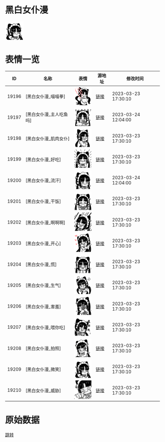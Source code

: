 # 黑白女仆漫

<img src="./cover.png" height="60" alt="cover" />

# 表情一览

|ID|名称|表情|源地址|修改时间|
|----|----|----|----|----|
|19196|[黑白女仆漫_喵喵拳]|<img src="./pic/019196_%5B黑白女仆漫_喵喵拳%5D.png" height="60" alt="喵喵拳"/>|[链接](https://i0.hdslb.com/bfs/garb/ab3fc0379444edb22a877a78be1319f6383e05ef.png)|2023-03-23 17:30:10|
|19197|[黑白女仆漫_主人吃鱼吗]|<img src="./pic/019197_%5B黑白女仆漫_主人吃鱼吗%5D.png" height="60" alt="主人吃鱼吗"/>|[链接](https://i0.hdslb.com/bfs/garb/74e8ca53ec5e82b4aa511cd324e3e6cf45492663.png)|2023-03-24 12:04:00|
|19198|[黑白女仆漫_肌肉女仆]|<img src="./pic/019198_%5B黑白女仆漫_肌肉女仆%5D.png" height="60" alt="肌肉女仆"/>|[链接](https://i0.hdslb.com/bfs/garb/75b9b7c739687cb07dc9dd60f068e6adb63c01aa.png)|2023-03-23 17:30:10|
|19199|[黑白女仆漫_好吃]|<img src="./pic/019199_%5B黑白女仆漫_好吃%5D.png" height="60" alt="好吃"/>|[链接](https://i0.hdslb.com/bfs/garb/c6fed52bee482509164e443768f93554ab88949c.png)|2023-03-23 17:30:10|
|19200|[黑白女仆漫_流汗]|<img src="./pic/019200_%5B黑白女仆漫_流汗%5D.png" height="60" alt="流汗"/>|[链接](https://i0.hdslb.com/bfs/garb/16aaef7941bd36454688419252c9d1dbb0e70d09.png)|2023-03-24 12:04:00|
|19201|[黑白女仆漫_干饭]|<img src="./pic/019201_%5B黑白女仆漫_干饭%5D.png" height="60" alt="干饭"/>|[链接](https://i0.hdslb.com/bfs/garb/f40167636bb18944ed55316b790c66ad89e69e9c.png)|2023-03-23 17:30:10|
|19202|[黑白女仆漫_啊啊啊]|<img src="./pic/019202_%5B黑白女仆漫_啊啊啊%5D.png" height="60" alt="啊啊啊"/>|[链接](https://i0.hdslb.com/bfs/garb/ffe7cce664b3f0dff68c1e5935ef83bbef3dbb49.png)|2023-03-23 17:30:10|
|19203|[黑白女仆漫_开心]|<img src="./pic/019203_%5B黑白女仆漫_开心%5D.png" height="60" alt="开心"/>|[链接](https://i0.hdslb.com/bfs/garb/1263d858d5b81d296823c560a49bb94466d4598b.png)|2023-03-23 17:30:10|
|19204|[黑白女仆漫_慌]|<img src="./pic/019204_%5B黑白女仆漫_慌%5D.png" height="60" alt="慌"/>|[链接](https://i0.hdslb.com/bfs/garb/9c1f18df3ec9967271fb91863e7ac3323c79b32d.png)|2023-03-23 17:30:10|
|19205|[黑白女仆漫_生气]|<img src="./pic/019205_%5B黑白女仆漫_生气%5D.png" height="60" alt="生气"/>|[链接](https://i0.hdslb.com/bfs/garb/b3e0d02064f5f70597c53727dc390fd440727b87.png)|2023-03-23 17:30:10|
|19206|[黑白女仆漫_害羞]|<img src="./pic/019206_%5B黑白女仆漫_害羞%5D.png" height="60" alt="害羞"/>|[链接](https://i0.hdslb.com/bfs/garb/4ceee4caaae933af80611a65a77de7c583d67d49.png)|2023-03-23 17:30:10|
|19207|[黑白女仆漫_喂你吃]|<img src="./pic/019207_%5B黑白女仆漫_喂你吃%5D.png" height="60" alt="喂你吃"/>|[链接](https://i0.hdslb.com/bfs/garb/a5f34f6c3833cf42beedd4e473b6f667d2689131.png)|2023-03-23 17:30:10|
|19208|[黑白女仆漫_拍照]|<img src="./pic/019208_%5B黑白女仆漫_拍照%5D.png" height="60" alt="拍照"/>|[链接](https://i0.hdslb.com/bfs/garb/dc067ae71e8d7da799c70dfda1fa2bb66ecd2153.png)|2023-03-23 17:30:10|
|19209|[黑白女仆漫_微笑]|<img src="./pic/019209_%5B黑白女仆漫_微笑%5D.png" height="60" alt="微笑"/>|[链接](https://i0.hdslb.com/bfs/garb/c83c610160cb577d9603599a9874d32bf6804f6b.png)|2023-03-23 17:30:10|
|19210|[黑白女仆漫_威胁]|<img src="./pic/019210_%5B黑白女仆漫_威胁%5D.png" height="60" alt="威胁"/>|[链接](https://i0.hdslb.com/bfs/garb/4cce447e3121bf376a8828bdca1564978cd30a2d.png)|2023-03-23 17:30:10|

# 原始数据

[跳转](./raw.json)


